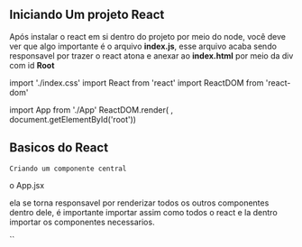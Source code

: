 ## Iniciando Um projeto React
Após instalar o react em si dentro do projeto por meio do node, você deve ver que algo importante é o arquivo **index.js**, esse arquivo acaba sendo responsavel por trazer o react atona e anexar ao **index.html** por meio da div com id **Root**

import './index.css'
import React from 'react'
import ReactDOM from 'react-dom'

import App from './App'
ReactDOM.render(
    <App/>, 
document.getElementById('root'))

## Basicos do React 


`Criando um componente central`

o App.jsx

ela se torna responsavel por renderizar todos os outros componentes dentro dele, é importante importar assim como todos o react e la dentro importar os componentes necessarios.

``
